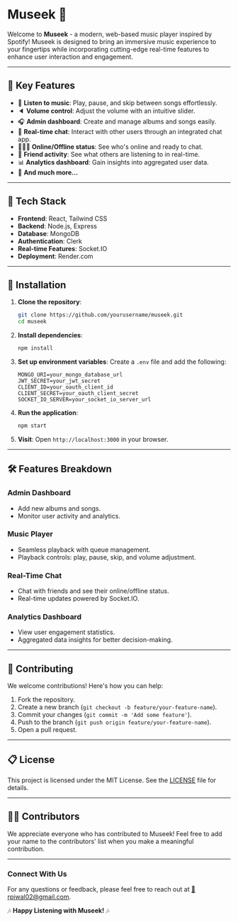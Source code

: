 # Museek 🎵

Welcome to **Museek** - a modern, web-based music player inspired by Spotify! Museek is designed to bring an immersive music experience to your fingertips while incorporating cutting-edge real-time features to enhance user interaction and engagement.

---

## 🚀 Key Features

- 🎸 **Listen to music**: Play, pause, and skip between songs effortlessly.
- 🔈 **Volume control**: Adjust the volume with an intuitive slider.
- 🎧 **Admin dashboard**: Create and manage albums and songs easily.
- 💬 **Real-time chat**: Interact with other users through an integrated chat app.
- 👨🏼‍💼 **Online/Offline status**: See who's online and ready to chat.
- 👀 **Friend activity**: See what others are listening to in real-time.
- 📊 **Analytics dashboard**: Gain insights into aggregated user data.
- 🚀 **And much more...**

---

## 📂 Tech Stack

- **Frontend**: React, Tailwind CSS
- **Backend**: Node.js, Express
- **Database**: MongoDB
- **Authentication**: Clerk
- **Real-time Features**: Socket.IO
- **Deployment**: Render.com

---

## 🔧 Installation

1. **Clone the repository**:

   ```bash
   git clone https://github.com/yourusername/museek.git
   cd museek
   ```

2. **Install dependencies**:

   ```bash
   npm install
   ```

3. **Set up environment variables**: Create a `.env` file and add the following:

   ```env
   MONGO_URI=your_mongo_database_url
   JWT_SECRET=your_jwt_secret
   CLIENT_ID=your_oauth_client_id
   CLIENT_SECRET=your_oauth_client_secret
   SOCKET_IO_SERVER=your_socket_io_server_url
   ```

4. **Run the application**:

   ```bash
   npm start
   ```

5. **Visit**: Open `http://localhost:3000` in your browser.

---

## 🛠 Features Breakdown

### Admin Dashboard

- Add new albums and songs.
- Monitor user activity and analytics.

### Music Player

- Seamless playback with queue management.
- Playback controls: play, pause, skip, and volume adjustment.

### Real-Time Chat

- Chat with friends and see their online/offline status.
- Real-time updates powered by Socket.IO.

### Analytics Dashboard

- View user engagement statistics.
- Aggregated data insights for better decision-making.

---

## 🤝 Contributing

We welcome contributions! Here's how you can help:

1. Fork the repository.
2. Create a new branch (`git checkout -b feature/your-feature-name`).
3. Commit your changes (`git commit -m 'Add some feature'`).
4. Push to the branch (`git push origin feature/your-feature-name`).
5. Open a pull request.

---

## 📋 License

This project is licensed under the MIT License. See the [LICENSE](LICENSE) file for details.

---

## 👨‍💻 Contributors

We appreciate everyone who has contributed to Museek! Feel free to add your name to the contributors' list when you make a meaningful contribution.

---

### Connect With Us

For any questions or feedback, please feel free to reach out at [📧rpiwal02@gmail.com](mailto:rpiwal02@gmail.com).

🎶 **Happy Listening with Museek!** 🎶
